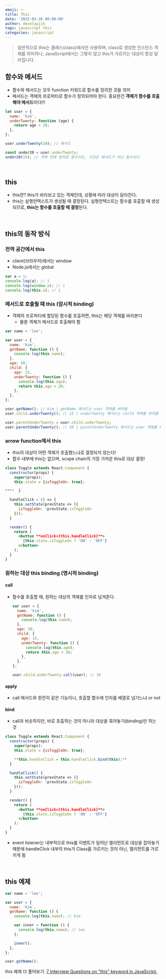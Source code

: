```yaml
---
emoji: ⌨
title: This
date: '2022-03-26 00:00:00'
author: developjik
tags: javascript this
categories: javascript
---
```


> 일반적으로 this는 클래스(class)에서만 사용하며, class로 생성한 인스턴스 객체를 의미하나, JavaScript에서는 그렇지 않고 this가 가르키는 대상이 항상 달라집니다.

## 함수와 메서드

- 함수와 메서드는 모두 function 키워드로 함수를 정의한 것을 의미
- 메서드는 객체의 프로퍼티로 함수가 정의되어야 한다.
  중요한건 **객체가 함수를 호출해야 메서드**이다!!!

```jsx
let user = {
  name: 'kim',
  underTwenty: function (age) {
    return age < 20;
  },
};

user.underTwenty(30); // 메서드

const under20 = user.underTwenty;
under20(15); // 객체 안에 정의된 함수라도, 이것은 메서드가 아닌 함수이다
```

<br/>

## this

- this란?
  this가 바라보고 있는 객체인데, 상황에 따라 대상이 달라진다.
- this는 실행컨텍스트가 생성될 때 결정된다.
  실행컨텍스트는 함수를 호출할 때 생성되므로, **this는 함수를 호출할 때 결정**된다.

<br/>

## this의 동작 방식

### 전역 공간에서 this

- client(브라우저)에서는 window
- Node.js에서는 global

```jsx
var a = 1;
console.log(a); // 1
console.log(window.a); // 1
console.log(this.a); // 1
```

### 메서드로 호출될 때 this (암시적 binding)

- 객체의 프로퍼티에 할당된 함수를 호출하면, this는 해당 객체를 바라본다
  - 물론 객체가 메서드로 호출해야 함

```jsx
var name = 'lee';

var user = {
  name: 'kim',
  getName: function () {
    console.log(this.name);
  },
  age: 50,
  child: {
    age: 15,
    underTwenty: function () {
      console.log(this.age);
      return this.age < 20;
    },
  },
};

user.getName(); // kim | getName 메서드는 user 객체를 바라봄
user.child.underTwenty(); // 15 | underTwenty 메서드는 child 객체를 바라봄

user.parentUnderTwenty = user.child.underTwenty;
user.parentUnderTwenty(); // 50 | parentUnderTwenty 메서드는 user 객체를 바라봄
```

### arrow function에서 this

- this의 대상이 어떤 객체가 호출했느냐로 결정되지 않는다!
- 함수 내부에 this는 없으며, scope chain의 가장 가까운 this로 대상 결정!

```jsx
class Toggle extends React.Component {
  constructor(props) {
    super(props);
    this.state = {isToggleOn: true};

****  }

  handleClick = () => {
    this.setState(prevState => ({
      isToggleOn: !prevState.isToggleOn
    }));
  }

  render() {
    return (
      <button **onClick={this.handleClick}**>
        {this.state.isToggleOn ? 'ON' : 'OFF'}
      </button>
    );
  }
}
```

### 원하는 대상 this binding (명시적 binding)

#### call

- 함수를 호출할 때, 원하는 대상의 객체를 인자로 넘겨준다.

  ```jsx
  var user = {
    name: 'kim',
    getName: function () {
      console.log(this.name);
    },
    age: 50,
    child: {
      age: 15,
      underTwenty: function () {
        console.log(this.age);
        return this.age < 20;
      },
    },
  };

  user.child.underTwenty.call(user); // 50
  ```

#### apply

- call 메서드와 완전히 같은 기능이나, 호출할 함수에 인자를 배열로 넘기느냐 or not

#### bind

- call과 비슷하지만, 바로 호출하는 것이 아니라 대상을 묶어놓기(binding)만 하는 것

```jsx
class Toggle extends React.Component {
  constructor(props) {
    super(props);
    this.state = {isToggleOn: true};

    **this.handleClick = this.handleClick.bind(this);**
  }

  handleClick() {
    this.setState(prevState => ({
      isToggleOn: !prevState.isToggleOn
    }));
  }

  render() {
    return (
      <button **onClick={this.handleClick}**>
        {this.state.isToggleOn ? 'ON' : 'OFF'}
      </button>
    );
  }
}
```

- event listener는 내부적으로 this를 이벤트가 일어난 엘리먼트로 대상을 잡아놓기 때문에
  handleClick 내부의 this가 Class를 가르키는 것이 아닌, 엘리먼트를 가르키게 됨

<br/>

## this 예제

```jsx
var name = 'lee';

var user = {
  name: 'kim',
  getName: function () {
    console.log(this.name); // kim

    var inner = function () {
      console.log(this.name); // lee
    };

    inner();
  },
};

user.getName();
```

this 예제 더 풀어보기:
[7 Interview Questions on "this" keyword in JavaScript.](https://dmitripavlutin.com/javascript-this-interview-questions/)

```toc

```

